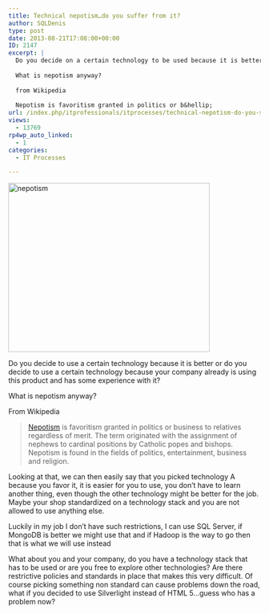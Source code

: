 ```yaml
---
title: Technical nepotism…do you suffer from it?
author: SQLDenis
type: post
date: 2013-08-21T17:08:00+00:00
ID: 2147
excerpt: |
  Do you decide on a certain technology to be used because it is better or because your company already is using this product and has some experience with it?
  
  What is nepotism anyway?
  
  from Wikipedia
  
  Nepotism is favoritism granted in politics or b&hellip;
url: /index.php/itprofessionals/itprocesses/technical-nepotism-do-you-suffer/
views:
  - 13769
rp4wp_auto_linked:
  - 1
categories:
  - IT Processes

---
```

[<img src="http://farm2.staticflickr.com/1259/676691952_7b0ee5f67c.jpg" width="402" height="337" alt="nepotism" />][1]

Do you decide to use a certain technology because it is better or do you decide to use a certain technology because your company already is using this product and has some experience with it?

What is nepotism anyway?

From Wikipedia

> [Nepotism][2] is favoritism granted in politics or business to relatives regardless of merit. The term originated with the assignment of nephews to cardinal positions by Catholic popes and bishops. Nepotism is found in the fields of politics, entertainment, business and religion.

Looking at that, we can then easily say that you picked technology A because you favor it, it is easier for you to use, you don&#8217;t have to learn another thing, even though the other technology might be better for the job. Maybe your shop standardized on a technology stack and you are not allowed to use anything else.

Luckily in my job I don&#8217;t have such restrictions, I can use SQL Server, if MongoDB is better we might use that and if Hadoop is the way to go then that is what we will use instead

What about you and your company, do you have a technology stack that has to be used or are you free to explore other technologies? Are there restrictive policies and standards in place that makes this very difficult. Of course picking something non standard can cause problems down the road, what if you decided to use Silverlight instead of HTML 5&#8230;guess who has a problem now?

 [1]: http://www.flickr.com/photos/johnbullas/676691952/ "nepotism by DrJohnBullas, on Flickr"
 [2]: http://en.wikipedia.org/wiki/Nepotism